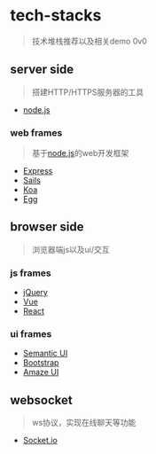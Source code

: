 # tech-stacks

> 技术堆栈推荐以及相关demo 0v0

## server side

> 搭建HTTP/HTTPS服务器的工具

- [node.js]()

### web frames

> 基于[node.js]()的web开发框架

- [Express]()
- [Sails]()
- [Koa]()
- [Egg]()

## browser side

> 浏览器端js以及ui/交互

### js frames

- [jQuery]()
- [Vue]()
- [React]()

### ui frames

- [Semantic UI]()
- [Bootstrap]()
- [Amaze UI]()

## websocket

> ws协议，实现在线聊天等功能

- [Socket.io]()